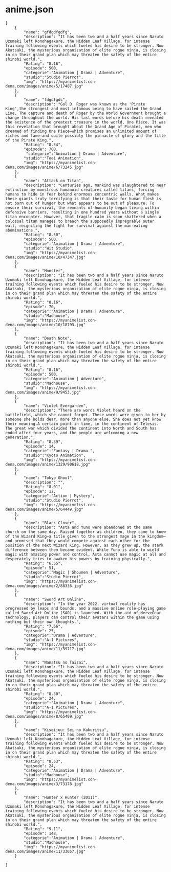 # anime.json
    [
        {
            "name": "gfdgdfgdfg",
            "description": "It has been two and a half years since Naruto Uzumaki left Konohagakure, the Hidden Leaf Village, for intense training following events which fueled his desire to be stronger. Now Akatsuki, the mysterious organization of elite rogue ninja, is closing in on their grand plan which may threaten the safety of the entire shinobi world.",
            "Rating": "8.16",
            "episode": 500,
            "categorie":"Animation | Drama | Adventure",
            "studio":"Studio Pierrot",
            "img": "https://myanimelist.cdn-dena.com/images/anime/5/17407.jpg"
        },
        {
            "name": "fdgdfgds",
            "description": "Gol D. Roger was known as the 'Pirate King',the strongest and most infamous being to have sailed the Grand Line. The capture and death of Roger by the World Government brought a change throughout the world. His last words before his death revealed the existence of the greatest treasure in the world, One Piece. It was this revelation that brought about the Grand Age of Pirates, men who dreamed of finding One Piece—which promises an unlimited amount of riches and fame—and quite possibly the pinnacle of glory and the title of the Pirate King.",
            "Rating": "8.54",
            "episode": 700,
             "categorie":"Animation | Drama | Adventure",
            "studio":"Toei Animation",
            "img": "https://myanimelist.cdn-dena.com/images/anime/6/73245.jpg"
        },
        {
            "name": "Attack on Titan",
            "description": "Centuries ago, mankind was slaughtered to near extinction by monstrous humanoid creatures called titans, forcing humans to hide in fear behind enormous concentric walls. What makes these giants truly terrifying is that their taste for human flesh is not born out of hunger but what appears to be out of pleasure. To ensure their survival, the remnants of humanity began living within defensive barriers, resulting in one hundred years without a single titan encounter. However, that fragile calm is soon shattered when a colossal titan manages to breach the supposedly impregnable outer wall, reigniting the fight for survival against the man-eating abominations.",
            "Rating": "8.50",
            "episode": 500,
            "categorie":"Animation | Drama | Adventure",
            "studio":"Wit Studio",
            "img": "https://myanimelist.cdn-dena.com/images/anime/10/47347.jpg"
        },
        {
            "name": "Monster",
            "description": "It has been two and a half years since Naruto Uzumaki left Konohagakure, the Hidden Leaf Village, for intense training following events which fueled his desire to be stronger. Now Akatsuki, the mysterious organization of elite rogue ninja, is closing in on their grand plan which may threaten the safety of the entire shinobi world.",
            "Rating": "8.16",
            "episode": 70,
            "categorie":"Animation | Drama | Adventure",
            "studio":"Madhouse",
            "img": "https://myanimelist.cdn-dena.com/images/anime/10/18793.jpg"
        },
        {
            "name": "Death Note",
            "description": "It has been two and a half years since Naruto Uzumaki left Konohagakure, the Hidden Leaf Village, for intense training following events which fueled his desire to be stronger. Now Akatsuki, the mysterious organization of elite rogue ninja, is closing in on their grand plan which may threaten the safety of the entire shinobi world.",
            "Rating": "8.16",
            "episode": 500,
            "categorie":"Animation | Adventure",
            "studio":"Madhouse",
            "img": "https://myanimelist.cdn-dena.com/images/anime/9/9453.jpg"
        },
        {
            "name": "Violet Evergarden",
            "description": "There are words Violet heard on the battlefield, which she cannot forget. These words were given to her by someone she holds dear, more than anyone else. She does not yet know their meaning.A certain point in time, in the continent of Telesis. The great war which divided the continent into North and South has ended after four years, and the people are welcoming a new generation.",
            "Rating": "8.39",
            "episode": 14,
            "categorie":"Fantasy | Drama ",
            "studio":"Kyoto Animation",
            "img": "https://myanimelist.cdn-dena.com/images/anime/1329/90618.jpg"
        },
        {
            "name": "Tokyo Ghoul",
            "description": "",
            "Rating": "8.01",
            "episode": 12,
            "categorie":"Action | Mystery",
            "studio":"Studio Pierrot",
            "img": "https://myanimelist.cdn-dena.com/images/anime/5/64449.jpg"
        },
        {
            "name": "Black Clover",
            "description": "Asta and Yuno were abandoned at the same church on the same day. Raised together as children, they came to know of the Wizard King—a title given to the strongest mage in the kingdom—and promised that they would compete against each other for the position of the next Wizard King. However, as they grew up, the stark difference between them became evident. While Yuno is able to wield magic with amazing power and control, Asta cannot use magic at all and desperately tries to awaken his powers by training physically.",
            "Rating": "6.55",
            "episode": 51,
            "categorie":"Magic | Shounen | Adventure",
            "studio":"Studio Pierrot",
            "img": "https://myanimelist.cdn-dena.com/images/anime/2/88336.jpg"
        },
        {
            "name": "Sword Art Online",
            "description": "In the year 2022, virtual reality has progressed by leaps and bounds, and a massive online role-playing game called Sword Art Online (SAO) is launched. With the aid of NerveGear technology, players can control their avatars within the game using nothing but their own thoughts.",
            "Rating": "7.66",
            "episode": 25,
            "categorie":"Drama | Adventure",
            "studio":"A-1 Pictures",
            "img": "https://myanimelist.cdn-dena.com/images/anime/11/39717.jpg"
        },
        {
            "name": "Nanatsu no Taizai",
            "description": "It has been two and a half years since Naruto Uzumaki left Konohagakure, the Hidden Leaf Village, for intense training following events which fueled his desire to be stronger. Now Akatsuki, the mysterious organization of elite rogue ninja, is closing in on their grand plan which may threaten the safety of the entire shinobi world.",
            "Rating": "8.30",
            "episode": 24,
            "categorie":"Animation | Drama | Adventure",
            "studio":"A-1 Pictures",
            "img": "https://myanimelist.cdn-dena.com/images/anime/8/65409.jpg"
        },
        {
            "name": "Kiseijuu: Sei no Kakuritsu",
            "description": "It has been two and a half years since Naruto Uzumaki left Konohagakure, the Hidden Leaf Village, for intense training following events which fueled his desire to be stronger. Now Akatsuki, the mysterious organization of elite rogue ninja, is closing in on their grand plan which may threaten the safety of the entire shinobi world.",
            "Rating": "8.53",
            "episode": 24,
            "categorie":"Animation | Drama | Adventure",
            "studio":"Madhouse",
            "img": "https://myanimelist.cdn-dena.com/images/anime/3/73178.jpg"
        },
        {
            "name": "Hunter x Hunter (2011)",
            "description": "It has been two and a half years since Naruto Uzumaki left Konohagakure, the Hidden Leaf Village, for intense training following events which fueled his desire to be stronger. Now Akatsuki, the mysterious organization of elite rogue ninja, is closing in on their grand plan which may threaten the safety of the entire shinobi world.",
            "Rating": "9.11",
            "episode": 148,
            "categorie":"Animation | Drama | Adventure",
            "studio":"Madhouse",
            "img": "https://myanimelist.cdn-dena.com/images/anime/11/33657.jpg"
        }

    ]
